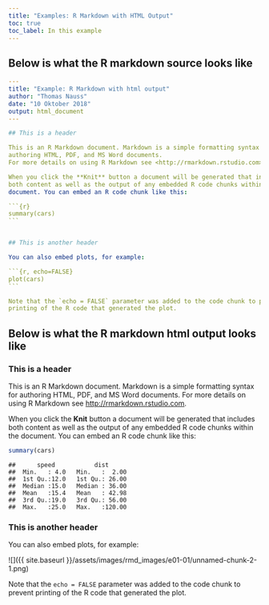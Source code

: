 ```yaml
---
title: "Examples: R Markdown with HTML Output"
toc: true
toc_label: In this example
---
```


## Below is what the R markdown source looks like
``````yaml
---
title: "Example: R Markdown with html output"
author: "Thomas Nauss"
date: "10 Oktober 2018"
output: html_document
---

## This is a header

This is an R Markdown document. Markdown is a simple formatting syntax for 
authoring HTML, PDF, and MS Word documents. 
For more details on using R Markdown see <http://rmarkdown.rstudio.com>.

When you click the **Knit** button a document will be generated that includes 
both content as well as the output of any embedded R code chunks within the 
document. You can embed an R code chunk like this:

```{r}
summary(cars)
```


## This is another header

You can also embed plots, for example:

```{r, echo=FALSE}
plot(cars)
```

Note that the `echo = FALSE` parameter was added to the code chunk to prevent 
printing of the R code that generated the plot.

``````

## Below is what the R markdown html output looks like

### This is a header

This is an R Markdown document. Markdown is a simple formatting syntax for authoring HTML, PDF, and MS Word documents. For more details on using R Markdown see <http://rmarkdown.rstudio.com>.

When you click the **Knit** button a document will be generated that includes both content as well as the output of any embedded R code chunks within the document. You can embed an R code chunk like this:


```r
summary(cars)
```

```
##      speed           dist       
##  Min.   : 4.0   Min.   :  2.00  
##  1st Qu.:12.0   1st Qu.: 26.00  
##  Median :15.0   Median : 36.00  
##  Mean   :15.4   Mean   : 42.98  
##  3rd Qu.:19.0   3rd Qu.: 56.00  
##  Max.   :25.0   Max.   :120.00
```


### This is another header

You can also embed plots, for example:

![]({{ site.baseurl }}/assets/images/rmd_images/e01-01/unnamed-chunk-2-1.png)<!-- -->

Note that the `echo = FALSE` parameter was added to the code chunk to prevent printing of the R code that generated the plot.
